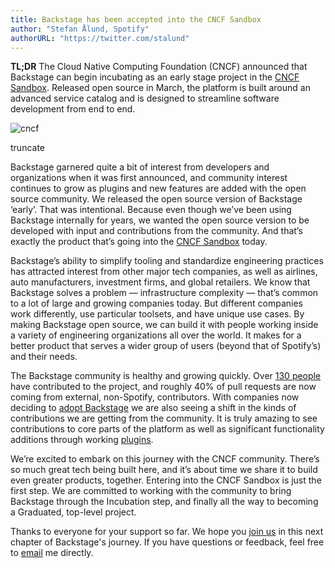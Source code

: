 ```yaml
---
title: Backstage has been accepted into the CNCF Sandbox
author: "Stefan Ålund, Spotify"
authorURL: "https://twitter.com/stalund"
---
```

**TL;DR** The Cloud Native Computing Foundation (CNCF) announced that Backstage can begin incubating as an early stage project in the [CNCF Sandbox](https://www.cncf.io/sandbox-projects/). Released open source in March, the platform is built around an advanced service catalog and is designed to streamline software development from end to end.

![cncf](assets/cncf-sandbox/cncf.png)

truncate

Backstage garnered quite a bit of interest from developers and organizations when it was first announced, and community interest continues to grow as plugins and new features are added with the open source community. We released the open source version of Backstage ‘early’. That was intentional. Because even though we’ve been using Backstage internally for years, we wanted the open source version to be developed with input and contributions from the community. And that’s exactly the product that’s going into the [CNCF Sandbox](https://www.cncf.io/sandbox-projects/) today.

Backstage’s ability to simplify tooling and standardize engineering practices has attracted interest from other major tech companies, as well as airlines, auto manufacturers, investment firms, and global retailers. We know that Backstage solves a problem — infrastructure complexity — that’s common to a lot of large and growing companies today. But different companies work differently, use particular toolsets, and have unique use cases. By making Backstage open source, we can build it with people working inside a variety of engineering organizations all over the world. It makes for a better product that serves a wider group of users (beyond that of Spotify’s) and their needs.

The Backstage community is healthy and growing quickly. Over [130 people](https://github.com/backstage/backstage/graphs/contributors) have contributed to the project, and roughly 40% of pull requests are now coming from external, non-Spotify, contributors. With companies now deciding to [adopt Backstage](https://github.com/backstage/backstage/blob/master/ADOPTERS.md) we are also seeing a shift in the kinds of contributions we are getting from the community. It is truly amazing to see contributions to core parts of the platform as well as significant functionality additions through working [plugins](https://backstage.io/plugins).

We’re excited to embark on this journey with the CNCF community. There’s so much great tech being built here, and it’s about time we share it to build even greater products, together. Entering into the CNCF Sandbox is just the first step. We are committed to working with the community to bring Backstage through the Incubation step, and finally all the way to becoming a Graduated, top-level project.

Thanks to everyone for your support so far. We hope you [join us](https://mailchi.mp/spotify/backstage-community) in this next chapter of Backstage's journey. If you have questions or feedback, feel free to [email](mailto:backstage-interest@spotify.com) me directly.
